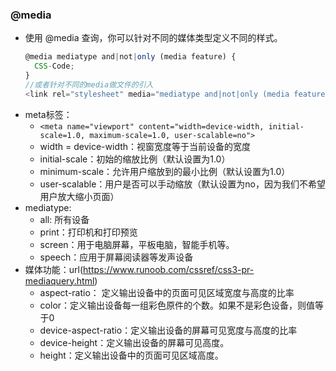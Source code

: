 ### @media
- 使用 @media 查询，你可以针对不同的媒体类型定义不同的样式。
  ```js
  @media mediatype and|not|only (media feature) {
    CSS-Code;
  }
  //或者针对不同的media做文件的引入
  <link rel="stylesheet" media="mediatype and|not|only (media feature)" href="mystylesheet.css">
  ```
- meta标签：
  - `<meta name="viewport" content="width=device-width, initial-scale=1.0, maximum-scale=1.0, user-scalable=no">`
  - width = device-width：视窗宽度等于当前设备的宽度
  - initial-scale：初始的缩放比例（默认设置为1.0）
  - minimum-scale：允许用户缩放到的最小比例（默认设置为1.0）
  - user-scalable：用户是否可以手动缩放（默认设置为no，因为我们不希望用户放大缩小页面）
- mediatype:
  - all: 所有设备
  - print：打印机和打印预览
  - screen：用于电脑屏幕，平板电脑，智能手机等。
  - speech：应用于屏幕阅读器等发声设备
- 媒体功能：url(https://www.runoob.com/cssref/css3-pr-mediaquery.html)
  - aspect-ratio：	定义输出设备中的页面可见区域宽度与高度的比率
  - color：定义输出设备每一组彩色原件的个数。如果不是彩色设备，则值等于0
  - device-aspect-ratio：定义输出设备的屏幕可见宽度与高度的比率
  - device-height：定义输出设备的屏幕可见高度。
  - height：定义输出设备中的页面可见区域高度。